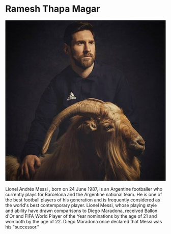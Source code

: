 Ramesh Thapa Magar
===========
![Image](https://github.com/RameshMagar/RameshMagar.github.io/blob/master/messi.jpg)

Lionel Andrés Messi , born on 24 June 1987, is an Argentine footballer who currently plays for Barcelona and the Argentine national team. He is one of the best football players of his generation and is frequently considered as the world's best contemporary player. Lionel Messi, whose playing style and ability have drawn comparisons to Diego Maradona, received Ballon d'Or and FIFA World Player of the Year nominations by the age of 21 and won both by the age of 22. Diego Maradona once declared that Messi was his "successor."
